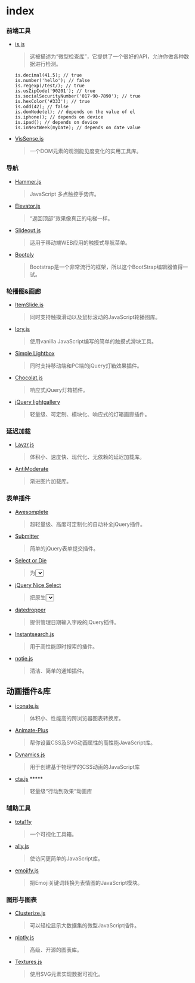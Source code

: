 # index

### 前端工具

- [is.js](https://github.com/arasatasaygin/is.js)

  > 这被描述为“微型检查库”，它提供了一个很好的API，允许你做各种数据进行检测。

  ```
  is.decimal(41.5); // true
  is.number('hello'); // false
  is.regexp(/test/); // true
  is.usZipCode('90201'); // true
  is.socialSecurityNumber('017-90-7890'); // true
  is.hexColor('#333'); // true
  is.odd(42); // false
  is.domNode(el); // depends on the value of el
  is.iphone(); // depends on device
  is.ipad(); // depends on device
  is.inNextWeek(myDate); // depends on date value
  ```

- [VisSense.js](https://github.com/vissense/vissense)

  > 一个DOM元素的观测能见度变化的实用工具库。

### 导航

- [Hammer.js](http://hammerjs.github.io/)

  > JavaScript 多点触控手势库。

- [Elevator.js](http://tholman.com/elevator.js/)

  > “返回顶部”效果像真正的电梯一样。

- [Slideout.js](https://mango.github.io/slideout/)

  > 适用于移动端WEB应用的触摸式导航菜单。

- [Bootply](http://www.bootply.com/)

  > Bootstrap是一个非常流行的框架，所以这个BootStrap编辑器值得一试。

### 轮播图&画廊

- [ItemSlide.js](http://itemslide.github.io/)

  > 同时支持触摸滑动以及鼠标滚动的JavaScript轮播图库。

- [lory.js](http://meandmax.github.io/lory/)

  > 使用vanilla JavaScript编写的简单的触摸式滑块工具。

- [Simple Lightbox](http://andreknieriem.de/simple-lightbox/)

  > 同时支持移动端和PC端的jQuery灯箱效果插件。

- [Chocolat.js](http://chocolat.insipi.de/)

  > 响应式jQuery灯箱插件。

- [jQuery lightgallery](http://sachinchoolur.github.io/lightGallery/)

  > 轻量级、可定制、模块化、响应式的灯箱画廊插件。

### 延迟加载

- [Layzr.js](https://github.com/callmecavs/layzr.js)

  > 体积小、速度快、现代化、无依赖的延迟加载库。

- [AntiModerate](https://github.com/whackashoe/antimoderate)

  > 渐进图片加载库。

### 表单插件

- [Awesomplete](http://leaverou.github.io/awesomplete/)

  > 超轻量级、高度可定制化的自动补全jQuery插件。

- [Submitter](http://fengyuanchen.github.io/submitter/)

  > 简单的jQuery表单提交插件。

- [Select or Die](http://vst.mn/selectordie/)

  > 为<select>元素设置样式的jQuery插件。

- [jQuery Nice Select](http://hernansartorio.com/jquery-nice-select/)

  > 把原生<select>样式替换为可定制的下拉菜单的轻量级jQuery插件。

- [datedropper](http://felicegattuso.com/projects/datedropper/)

  > 提供管理日期输入字段的jQuery插件。

- [Instantsearch.js](https://community.algolia.com/instantsearch.js/)

  > 用于高性能即时搜索的插件。

- [notie.js](https://jaredreich.com/projects/notie.js/)

  > 清洁、简单的通知插件。


## 动画插件&库

- [iconate.js](http://bitshadow.github.io/iconate/)

  > 体积小、性能高的跨浏览器图表转换库。

- [Animate-Plus](https://github.com/bendc/animateplus)

  > 帮你设置CSS及SVG动画属性的高性能JavaScript库。

- [Dynamics.js](http://dynamicsjs.com/)

  > 用于创建基于物理学的CSS动画的JavaScript库

- [cta.js](http://kushagragour.in/lab/ctajs/) *****

  > 轻量级“行动到效果”动画库




### 辅助工具

- [tota11y](https://github.com/Khan/tota11y)

  > 一个可视化工具箱。

- [ally.js](https://github.com/medialize/ally.js)

  > 使访问更简单的JavaScript库。

- [emojify.js](https://github.com/Ranks/emojify.js)

  > 把Emoji关键词转换为表情图的JavaScript模块。


### 图形与图表

- [Clusterize.js](http://nexts.github.io/Clusterize.js/)

  > 可以轻松显示大数据集的微型JavaScript插件。

- [plotly.js](https://plot.ly/javascript/)

  > 高级、开源的图表库。

- [Textures.js](http://riccardoscalco.github.io/textures/)

  > 使用SVG元素实现数据可视化。

